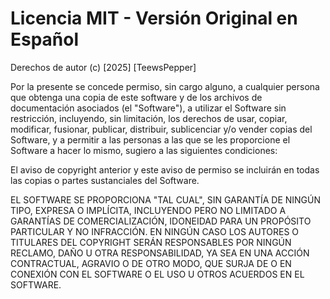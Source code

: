# Licencia MIT - Versión Original en Español

Derechos de autor (c) [2025] [TeewsPepper]

Por la presente se concede permiso, sin cargo alguno, a cualquier persona que obtenga una copia de este software y de los archivos de documentación asociados (el "Software"), a utilizar el Software sin restricción, incluyendo, sin limitación, los derechos de usar, copiar, modificar, fusionar, publicar, distribuir, sublicenciar y/o vender copias del Software, y a permitir a las personas a las que se les proporcione el Software a hacer lo mismo, sugiero a las siguientes condiciones:

El aviso de copyright anterior y este aviso de permiso se incluirán en todas las copias o partes sustanciales del Software.

EL SOFTWARE SE PROPORCIONA "TAL CUAL", SIN GARANTÍA DE NINGÚN TIPO, EXPRESA O IMPLÍCITA, INCLUYENDO PERO NO LIMITADO A GARANTÍAS DE COMERCIALIZACIÓN, IDONEIDAD PARA UN PROPÓSITO PARTICULAR Y NO INFRACCIÓN. EN NINGÚN CASO LOS AUTORES O TITULARES DEL COPYRIGHT SERÁN RESPONSABLES POR NINGÚN RECLAMO, DAÑO U OTRA RESPONSABILIDAD, YA SEA EN UNA ACCIÓN CONTRACTUAL, AGRAVIO O DE OTRO MODO, QUE SURJA DE O EN CONEXIÓN CON EL SOFTWARE O EL USO U OTROS ACUERDOS EN EL SOFTWARE.